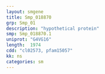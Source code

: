 ```yaml
---
layout: smgene
title: Smp_018870
grp: Smp_01
description: "hypothetical protein"
smp: Smp_018870.1
uniprot: "G4VG16"
length:  1974
cdd: "cl02573, pfam15057"
kk: ns
categories: sm
---
```

